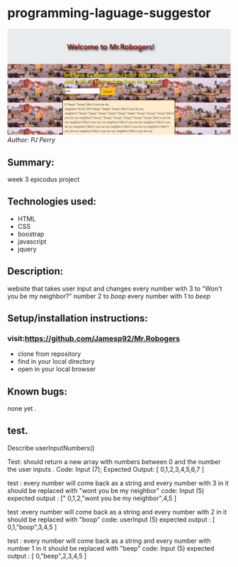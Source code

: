 # programming-laguage-suggestor
![image](img/mr-rogers.png)
_Author: PJ Perry_

## Summary:

week 3 epicodus project

## Technologies used:

- HTML
- CSS
- boostrap
- javascript
- jquery


## Description:
website that takes user input and changes every number with 3 to "Won't you be my neighbor?" number 2 to *boop* every number with 1 to *beep*

## Setup/installation instructions:

### visit:https://github.com/Jamesp92/Mr.Robogers
 * clone from repository
 * find in your local directory 
 * open in your local browser 


## Known bugs:

none yet .

## test.
Describe userInputNumbers()

Test: should return a new array with numbers between 0 and the number the user inputs .
Code: Input (7); 
Expected Output: [ 0,1,2,3,4,5,6,7 ]

test : every number will come back as a string and every number with 3 in it  should be replaced with "wont you be my neighbor" 
code: Input  (5)
expected output : [" 0,1,2,"wont you be my neighbor",4,5 ]

test :every number will come back as a string and every number with  2 in it  should be replaced with "boop" 
code: userInput  (5)
expected output : [ 0,1,"boop",3,4,5 ]

test : every number will come back as a string and every number with number 1 in it should be replaced with "beep" 
code: Input (5)
expected output : [ 0,"beep",2,3,4,5 ]
